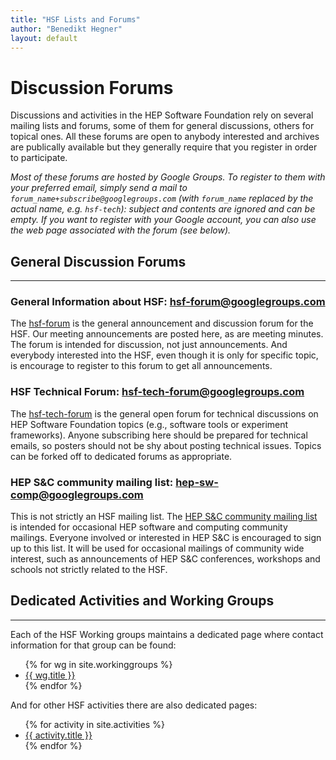 ```yaml
---
title: "HSF Lists and Forums"
author: "Benedikt Hegner"
layout: default
---
```


# Discussion Forums

Discussions and activities in the HEP Software Foundation rely on several mailing lists and forums, some of them for general discussions, others for topical ones. All these forums are open to anybody interested and archives are publically available but they generally require that you register in order to participate.

*Most of these forums are hosted by Google Groups. To register to them with your preferred email, simply send a mail to
`forum_name+subscribe@googlegroups.com` (with `forum_name` replaced by the actual name, e.g. `hsf-tech`): subject and contents
are ignored and can be empty. If you want to register with your Google account, you can also use the web page associated with the forum
(see below).*


## General Discussion Forums
-----

### General Information about HSF: hsf-forum@googlegroups.com

The [hsf-forum](http://groups.google.com/d/forum/hsf-forum) is the general announcement and discussion forum for the HSF. Our meeting announcements are posted here, as are meeting minutes. The forum is intended for discussion, not just announcements. And everybody interested into the HSF, even though it is only for specific topic, is encourage to register to this forum to get all announcements.

### HSF Technical Forum: hsf-tech-forum@googlegroups.com

The [hsf-tech-forum](https://groups.google.com/forum/#%21forum/hsf-tech-forum) is the general open forum for technical discussions on HEP Software Foundation topics (e.g., software tools or experiment frameworks). Anyone subscribing here should be prepared for technical emails, so posters should not be shy about posting technical issues. Topics can be forked off to dedicated forums as appropriate.

### HEP S&C community mailing list: hep-sw-comp@googlegroups.com

This is not strictly an HSF mailing list. The [HEP S&C community mailing list](http://groups.google.com/d/forum/hep-sw-comp) is intended for occasional HEP software and computing community mailings. Everyone involved or interested in HEP S&C is encouraged to sign up to this list. It will be used for occasional mailings of community wide interest, such as announcements of HEP S&C conferences, workshops and schools not strictly related to the HSF.


## Dedicated Activities and Working Groups
-----

Each of the HSF Working groups maintains a dedicated page where contact
information for that group can be found:

<ul class="list">
{% for wg in site.workinggroups %}
  <li> <a href="{{ wg.url }}">{{ wg.title }}</a></li>
{% endfor %}
</ul>

And for other HSF activities there are also dedicated pages:

<ul class="list">
{% for activity in site.activities %}
  <li> <a href="{{ activity.url }}">{{ activity.title }}</a></li>
{% endfor %}
</ul>
